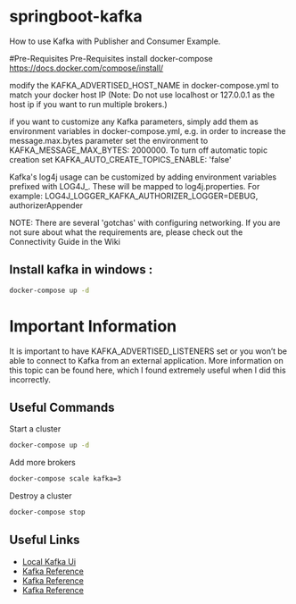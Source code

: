 # springboot-kafka
How to use Kafka with Publisher and Consumer Example.

#Pre-Requisites
Pre-Requisites
install docker-compose https://docs.docker.com/compose/install/

modify the KAFKA_ADVERTISED_HOST_NAME in docker-compose.yml to match your docker host IP (Note: Do not use localhost or 127.0.0.1 as the host ip if you want to run multiple brokers.)

if you want to customize any Kafka parameters, simply add them as environment variables in docker-compose.yml, e.g. in order to increase the message.max.bytes parameter set the environment to KAFKA_MESSAGE_MAX_BYTES: 2000000. To turn off automatic topic creation set KAFKA_AUTO_CREATE_TOPICS_ENABLE: 'false'

Kafka's log4j usage can be customized by adding environment variables prefixed with LOG4J_. These will be mapped to log4j.properties. For example: LOG4J_LOGGER_KAFKA_AUTHORIZER_LOGGER=DEBUG, authorizerAppender

NOTE: There are several 'gotchas' with configuring networking. If you are not sure about what the requirements are, please check out the Connectivity Guide in the Wiki

Install kafka in windows :
-----------------------------
```cmd
docker-compose up -d
```
# Important Information
It is important to have KAFKA_ADVERTISED_LISTENERS set or you won’t be able to connect to Kafka from an external application. More information on this topic can be found here, which I found extremely useful when I did this incorrectly.

## Useful Commands
Start a cluster
```cmd
docker-compose up -d
```
Add more brokers
```cmd
docker-compose scale kafka=3
```
Destroy a cluster
```cmd
docker-compose stop
```

## Useful Links

* [Local Kafka Ui](http://localhost:9092)
* [Kafka Reference](https://lankydan.dev/running-kafka-locally-with-docker)
* [Kafka Reference](https://www.baeldung.com/ops/kafka-docker-setup)
* [Kafka Reference](https://www.baeldung.com/ops/kafka-docker-setup)